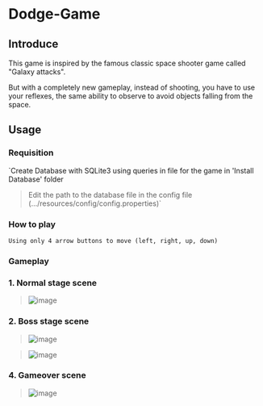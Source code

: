 # Dodge-Game

## Introduce
This game is inspired by the famous classic space shooter game called "Galaxy attacks".

But with a completely new gameplay, instead of shooting, you have to use your reflexes, the same ability to observe to avoid objects falling from the space.

## Usage
### Requisition
`Create Database with SQLite3 using queries in file for the game in 'Install Database' folder
> Edit the path to the database file in the config file (.../resources/config/config.properties)`

### How to play

`Using only 4 arrow buttons to move (left, right, up, down)`

### Gameplay

### 1. Normal stage scene
> ![image](https://user-images.githubusercontent.com/57801022/148006277-262c10d3-f72b-4619-b975-b737287aa56f.png)

### 2. Boss stage scene
> ![image](https://user-images.githubusercontent.com/57801022/148006296-03e9841c-8bee-495b-820f-1ebee2961b97.png)

> ![image](https://user-images.githubusercontent.com/57801022/148006333-ad1d476f-e4fc-47ca-9420-ddb19d42accb.png)

### 4. Gameover scene
> ![image](https://user-images.githubusercontent.com/57801022/148006356-e80531c4-1874-44b4-853d-8b8a8bb883df.png)
